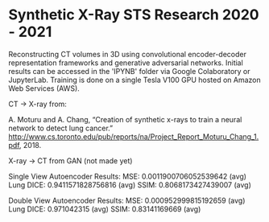 # Synthetic X-Ray STS Research 2020 - 2021

Reconstructing CT volumes in 3D using convolutional encoder-decoder representation frameworks and generative adversarial networks. Initial results can be accessed in the 'IPYNB' folder via Google Colaboratory or JupyterLab. Training is done on a single Tesla V100 GPU hosted on Amazon Web Services (AWS). 

CT -> X-ray from:

A. Moturu and A. Chang, “Creation of synthetic x-rays to train a neural network to detect lung cancer.” http://www.cs.toronto.edu/pub/reports/na/Project_Report_Moturu_Chang_1.pdf, 2018.

X-ray -> CT from GAN (not made yet)

Single View Autoencoder Results:
MSE: 0.0011900706052539642 (avg)
Lung DICE: 0.9411571828756816 (avg)
SSIM: 0.8068173427439007 (avg)

Double View Autoencoder Results:
MSE: 0.000952999815192659 (avg)
Lung DICE: 0.971042315 (avg)
SSIM: 0.83141169669 (avg)
